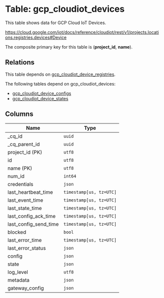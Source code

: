 # Table: gcp_cloudiot_devices

This table shows data for GCP Cloud IoT Devices.

https://cloud.google.com/iot/docs/reference/cloudiot/rest/v1/projects.locations.registries.devices#Device

The composite primary key for this table is (**project_id**, **name**).

## Relations

This table depends on [gcp_cloudiot_device_registries](gcp_cloudiot_device_registries).

The following tables depend on gcp_cloudiot_devices:
  - [gcp_cloudiot_device_configs](gcp_cloudiot_device_configs)
  - [gcp_cloudiot_device_states](gcp_cloudiot_device_states)

## Columns

| Name          | Type          |
| ------------- | ------------- |
|_cq_id|`uuid`|
|_cq_parent_id|`uuid`|
|project_id (PK)|`utf8`|
|id|`utf8`|
|name (PK)|`utf8`|
|num_id|`int64`|
|credentials|`json`|
|last_heartbeat_time|`timestamp[us, tz=UTC]`|
|last_event_time|`timestamp[us, tz=UTC]`|
|last_state_time|`timestamp[us, tz=UTC]`|
|last_config_ack_time|`timestamp[us, tz=UTC]`|
|last_config_send_time|`timestamp[us, tz=UTC]`|
|blocked|`bool`|
|last_error_time|`timestamp[us, tz=UTC]`|
|last_error_status|`json`|
|config|`json`|
|state|`json`|
|log_level|`utf8`|
|metadata|`json`|
|gateway_config|`json`|